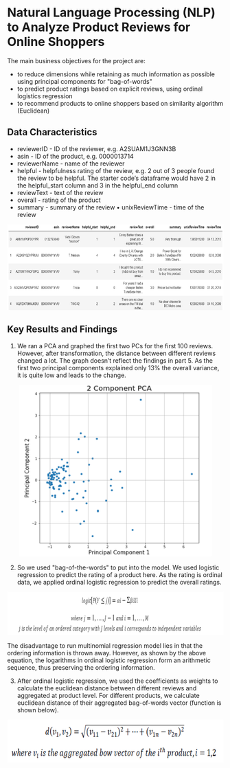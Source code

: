 # Natural Language Processing (NLP) to Analyze Product Reviews for Online Shoppers

The main business objectives for the project are:
- to reduce dimensions while retaining as much information as possible using principal components for "bag-of-words"
- to predict product ratings based on explicit reviews, using ordinal logistics regression
- to recommend products to online shoppers based on similarity algorithm (Euclidean)

## Data Characteristics
- reviewerID - ID of the reviewer, e.g. A2SUAM1J3GNN3B
- asin - ID of the product, e.g. 0000013714 
- reviewerName - name of the reviewer 
- helpful - helpfulness rating of the review, e.g. 2 out of 3 people found the review to be helpful. The starter code’s dataframe would have 2 in the helpful_start column and 3 in the helpful_end column 
- reviewText - text of the review 
- overall - rating of the product 
- summary - summary of the review • unixReviewTime - time of the review
<p align="center">
<img src="https://github.com/Aijieli/Natural-Language-Processing-NLP-to-Analyze-Product-Reviews-for-Online-Shoppers/blob/master/images/data%20snap.png" width="800" height="200">
</p>

## Key Results and Findings

1. We ran a PCA and graphed the first two PCs for the first 100 reviews. However, after transformation, the distance between different reviews changed a lot. The graph doesn’t reflect the findings in part 5. As the first two principal components explained only 13% the overall variance, it is quite low and leads to the change.

<p align="center">
<img src="https://github.com/Aijieli/Natural-Language-Processing-NLP-to-Analyze-Product-Reviews-for-Online-Shoppers/blob/master/images/PCA.png" width="450" height="400">
</p>

2. So we used "bag-of-the-words" to put into the model. We used logistic regression to predict the rating of a product here. As the rating is ordinal data, we applied ordinal logistic regression to predict the overall ratings.


<p align="center">
<img src="https://github.com/Aijieli/Natural-Language-Processing-NLP-to-Analyze-Product-Reviews-for-Online-Shoppers/blob/master/images/ordinal%20logistic%20regression%20function.png" width="600" height="100">
</p>

The disadvantage to run multinomial regression model lies in that the ordering information is thrown away. However, as shown by the above equation, the logarithms in ordinal logistic regression form an arithmetic sequence, thus preserving the ordering information. 

3. After ordinal logistic regression, we used the coefficients as weights to calculate the euclidean distance between different reviews and aggregated at product level. For different products, we calculate euclidean distance of their aggregated bag-of-words vector (function is shown below). 

<p align="center">
<img src="https://github.com/Aijieli/Natural-Language-Processing-NLP-to-Analyze-Product-Reviews-for-Online-Shoppers/blob/master/images/euclidean%20distance.png" width="600" height="100">
</p>
